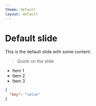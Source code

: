 ```yaml
---
theme: default
layout: default
---
```


# Default slide

This is the default slide with some content.

> Quote on the slide

- Item 1
- Item 2
- Item 3

```json
{
  "key": "value"
}
```
